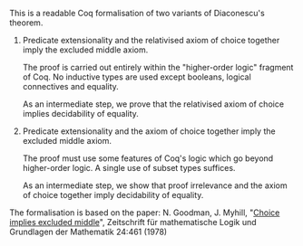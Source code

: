 This is a readable Coq formalisation of two variants of Diaconescu's
theorem.

1. Predicate extensionality and the relativised axiom of choice
   together imply the excluded middle axiom.

   The proof is carried out entirely within the "higher-order logic"
   fragment of Coq. No inductive types are used except booleans,
   logical connectives and equality.

   As an intermediate step, we prove that the relativised axiom of
   choice implies decidability of equality.
2. Predicate extensionality and the axiom of choice together imply the
   excluded middle axiom.

   The proof must use some features of Coq's logic which go beyond
   higher-order logic. A single use of subset types suffices.

   As an intermediate step, we show that proof irrelevance and the
   axiom of choice together imply decidability of equality.

The formalisation is based on the paper: N. Goodman, J. Myhill,
"[Choice implies excluded middle](https://doi.org/10.1002/malq.19780242514)",
Zeitschrift für mathematische Logik und Grundlagen der Mathematik
24:461 (1978)
